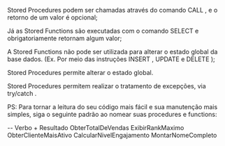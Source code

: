 Stored Procedures podem ser chamadas através do comando CALL , e o retorno de um valor é opcional;

Já as Stored Functions são executadas com o comando SELECT e obrigatoriamente retornam algum valor;

A Stored Functions não pode ser utilizada para alterar o estado global da base dados. (Ex. Por meio das instruções INSERT , UPDATE e DELETE );

Stored Procedures permite alterar o estado global.

Stored Procedures permitem realizar o tratamento de excepções, via try/catch .


PS:
Para tornar a leitura do seu código mais fácil e sua manutenção mais simples, siga o seguinte padrão ao nomear suas procedures e functions:

-- Verbo + Resultado
ObterTotalDeVendas
ExibirRankMaximo
ObterClienteMaisAtivo
CalcularNivelEngajamento
MontarNomeCompleto
